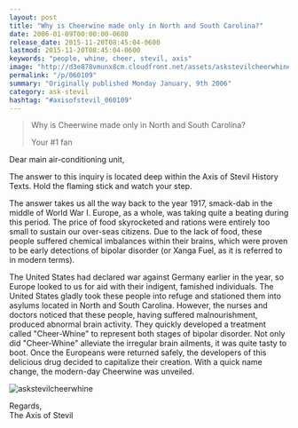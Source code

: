 ```yaml
---
layout: post
title: "Why is Cheerwine made only in North and South Carolina?"
date: 2006-01-09T00:00:00-0600
release_date: 2015-11-20T08:45:04-0600
lastmod: 2015-11-20T08:45:04-0600
keywords: "people, whine, cheer, stevil, axis"
image: "http://d3e878vmunx8cm.cloudfront.net/assets/askstevilcheerwhine.jpg"
permalink: "/p/060109"
summary: "Originally published Monday January, 9th 2006"
category: ask-stevil
hashtag: "#axisofstevil_060109"
---
```


[p01]: http://d3e878vmunx8cm.cloudfront.net/assets/askstevilcheerwhine.jpg "askstevilcheerwhine"
> Why is Cheerwine made only in North and South Carolina?
> 
> Your #1 fan

Dear main air-conditioning unit,

The answer to this inquiry is located deep within the Axis of Stevil History Texts. Hold the flaming stick and watch your step.

The answer takes us all the way back to the year 1917, smack-dab in the middle of World War I. Europe, as a whole, was taking quite a beating during this period. The price of food skyrocketed and rations were entirely too small to sustain our over-seas citizens. Due to the lack of food, these people suffered chemical imbalances within their brains, which were proven to be early detections of bipolar disorder (or Xanga Fuel, as it is referred to in modern terms).

The United States had declared war against Germany earlier in the year, so Europe looked to us for aid with their indigent, famished individuals. The United States gladly took these people into refuge and stationed them into asylums located in North and South Carolina. However, the nurses and doctors noticed that these people, having suffered malnourishment, produced abnormal brain activity. They quickly developed a treatment called "Cheer-Whine" to represent both stages of bipolar disorder. Not only did "Cheer-Whine" alleviate the irregular brain ailments, it was quite tasty to boot. Once the Europeans were returned safely, the developers of this delicious drug decided to capitalize their creation. With a quick name change, the modern-day Cheerwine was unveiled.

![askstevilcheerwhine][p01]

Regards,  
The Axis of Stevil
